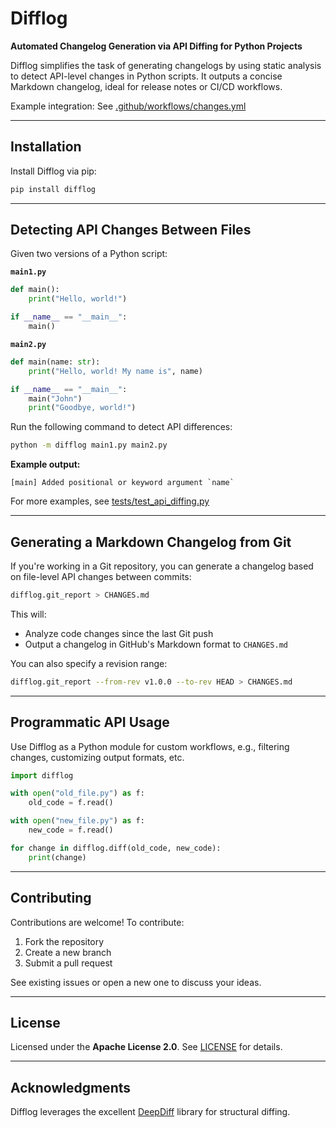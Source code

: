 # Difflog

**Automated Changelog Generation via API Diffing for Python Projects**

Difflog simplifies the task of generating changelogs by using static analysis to detect API-level changes in Python scripts. It outputs a concise Markdown changelog, ideal for release notes or CI/CD workflows.

Example integration: See [.github/workflows/changes.yml](.github/workflows/changes.yml)

---

## Installation

Install Difflog via pip:

```bash
pip install difflog
```

---

## Detecting API Changes Between Files

Given two versions of a Python script:

**`main1.py`**

```python
def main():
    print("Hello, world!")

if __name__ == "__main__":
    main()
```

**`main2.py`**

```python
def main(name: str):
    print("Hello, world! My name is", name)

if __name__ == "__main__":
    main("John")
    print("Goodbye, world!")
```

Run the following command to detect API differences:

```bash
python -m difflog main1.py main2.py
```

**Example output:**

```
[main] Added positional or keyword argument `name`
```

For more examples, see [tests/test_api_diffing.py](tests/test_api_diffing.py)

---

## Generating a Markdown Changelog from Git

If you're working in a Git repository, you can generate a changelog based on file-level API changes between commits:

```bash
difflog.git_report > CHANGES.md
```

This will:

- Analyze code changes since the last Git push
- Output a changelog in GitHub's Markdown format to `CHANGES.md`

You can also specify a revision range:

```bash
difflog.git_report --from-rev v1.0.0 --to-rev HEAD > CHANGES.md
```

---

## Programmatic API Usage

Use Difflog as a Python module for custom workflows, e.g., filtering changes, customizing output formats, etc.

```python
import difflog

with open("old_file.py") as f:
    old_code = f.read()

with open("new_file.py") as f:
    new_code = f.read()

for change in difflog.diff(old_code, new_code):
    print(change)
```

---

## Contributing

Contributions are welcome!
To contribute:

1. Fork the repository
2. Create a new branch
3. Submit a pull request

See existing issues or open a new one to discuss your ideas.

---

## License

Licensed under the **Apache License 2.0**.
See [LICENSE](LICENSE) for details.

---

## Acknowledgments

Difflog leverages the excellent [DeepDiff](https://pypi.org/project/deepdiff/) library for structural diffing.
